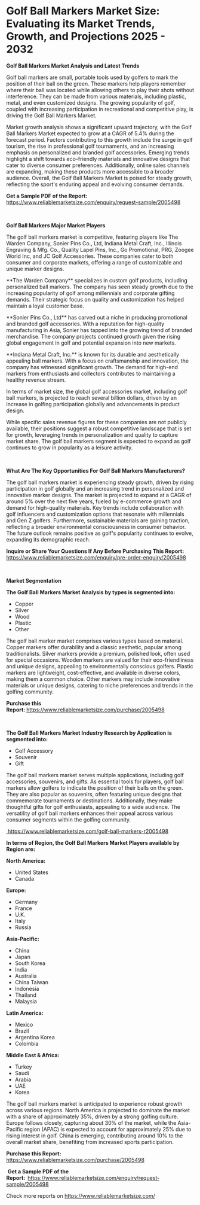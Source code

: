 <p><h1>Golf Ball Markers Market Size: Evaluating its Market Trends, Growth, and Projections 2025 - 2032</h1></p><p><strong>Golf Ball Markers Market Analysis and Latest Trends</strong></p>
<p><p>Golf ball markers are small, portable tools used by golfers to mark the position of their ball on the green. These markers help players remember where their ball was located while allowing others to play their shots without interference. They can be made from various materials, including plastic, metal, and even customized designs. The growing popularity of golf, coupled with increasing participation in recreational and competitive play, is driving the Golf Ball Markers Market.</p><p>Market growth analysis shows a significant upward trajectory, with the Golf Ball Markers Market expected to grow at a CAGR of 5.4% during the forecast period. Factors contributing to this growth include the surge in golf tourism, the rise in professional golf tournaments, and an increasing emphasis on personalized and branded golf accessories. Emerging trends highlight a shift towards eco-friendly materials and innovative designs that cater to diverse consumer preferences. Additionally, online sales channels are expanding, making these products more accessible to a broader audience. Overall, the Golf Ball Markers Market is poised for steady growth, reflecting the sport's enduring appeal and evolving consumer demands.</p></p>
<p><strong>Get a Sample PDF of the Report:&nbsp;</strong> <a href="https://www.reliablemarketsize.com/enquiry/request-sample/2005498?utm_campaign=2565&utm_medium=2&utm_source=Github&utm_content=ia&utm_term=05042025&utm_id=golf-ball-markers">https://www.reliablemarketsize.com/enquiry/request-sample/2005498</a></p>
<p>&nbsp;</p>
<p><strong>Golf Ball Markers Major Market Players</strong></p>
<p><p>The golf ball markers market is competitive, featuring players like The Warden Company, Sonier Pins Co., Ltd, Indiana Metal Craft, Inc., Illinois Engraving & Mfg. Co., Quality Lapel Pins, Inc., Go Promotional, PRG, Zoogee World Inc, and JC Golf Accessories. These companies cater to both consumer and corporate markets, offering a range of customizable and unique marker designs.</p><p>**The Warden Company** specializes in custom golf products, including personalized ball markers. The company has seen steady growth due to the increasing popularity of golf among millennials and corporate gifting demands. Their strategic focus on quality and customization has helped maintain a loyal customer base.</p><p>**Sonier Pins Co., Ltd** has carved out a niche in producing promotional and branded golf accessories. With a reputation for high-quality manufacturing in Asia, Sonier has tapped into the growing trend of branded merchandise. The company projects continued growth given the rising global engagement in golf and potential expansion into new markets.</p><p>**Indiana Metal Craft, Inc.** is known for its durable and aesthetically appealing ball markers. With a focus on craftsmanship and innovation, the company has witnessed significant growth. The demand for high-end markers from enthusiasts and collectors contributes to maintaining a healthy revenue stream.</p><p>In terms of market size, the global golf accessories market, including golf ball markers, is projected to reach several billion dollars, driven by an increase in golfing participation globally and advancements in product design. </p><p>While specific sales revenue figures for these companies are not publicly available, their positions suggest a robust competitive landscape that is set for growth, leveraging trends in personalization and quality to capture market share. The golf ball markers segment is expected to expand as golf continues to grow in popularity as a leisure activity.</p></p>
<p>&nbsp;</p>
<p><strong>What Are The Key Opportunities For Golf Ball Markers Manufacturers?</strong></p>
<p><p>The golf ball markers market is experiencing steady growth, driven by rising participation in golf globally and an increasing trend in personalized and innovative marker designs. The market is projected to expand at a CAGR of around 5% over the next five years, fueled by e-commerce growth and demand for high-quality materials. Key trends include collaboration with golf influencers and customization options that resonate with millennials and Gen Z golfers. Furthermore, sustainable materials are gaining traction, reflecting a broader environmental consciousness in consumer behavior. The future outlook remains positive as golf's popularity continues to evolve, expanding its demographic reach.</p></p>
<p><strong>Inquire or Share Your Questions If Any Before Purchasing This Report:</strong> <a href="https://www.reliablemarketsize.com/enquiry/pre-order-enquiry/2005498?utm_campaign=2565&utm_medium=2&utm_source=Github&utm_content=ia&utm_term=05042025&utm_id=golf-ball-markers">https://www.reliablemarketsize.com/enquiry/pre-order-enquiry/2005498</a></p>
<p>&nbsp;</p>
<p><strong>Market Segmentation</strong></p>
<p><strong>The Golf Ball Markers Market Analysis by types is segmented into:</strong></p>
<p><ul><li>Copper</li><li>Silver</li><li>Wood</li><li>Plastic</li><li>Other</li></ul></p>
<p><p>The golf ball marker market comprises various types based on material. Copper markers offer durability and a classic aesthetic, popular among traditionalists. Silver markers provide a premium, polished look, often used for special occasions. Wooden markers are valued for their eco-friendliness and unique designs, appealing to environmentally conscious golfers. Plastic markers are lightweight, cost-effective, and available in diverse colors, making them a common choice. Other markers may include innovative materials or unique designs, catering to niche preferences and trends in the golfing community.</p></p>
<p><strong>Purchase this Report:&nbsp;</strong><a href="https://www.reliablemarketsize.com/purchase/2005498?utm_campaign=2565&utm_medium=2&utm_source=Github&utm_content=ia&utm_term=05042025&utm_id=golf-ball-markers">https://www.reliablemarketsize.com/purchase/2005498</a></p>
<p>&nbsp;</p>
<p><strong>The Golf Ball Markers Market Industry Research by Application is segmented into:</strong></p>
<p><ul><li>Golf Accessory</li><li>Souvenir</li><li>Gift</li></ul></p>
<p><p>The golf ball markers market serves multiple applications, including golf accessories, souvenirs, and gifts. As essential tools for players, golf ball markers allow golfers to indicate the position of their balls on the green. They are also popular as souvenirs, often featuring unique designs that commemorate tournaments or destinations. Additionally, they make thoughtful gifts for golf enthusiasts, appealing to a wide audience. The versatility of golf ball markers enhances their appeal across various consumer segments within the golfing community.</p></p>
<p><a href="https://www.reliablemarketsize.com/golf-ball-markers-r2005498?utm_campaign=2565&utm_medium=2&utm_source=Github&utm_content=ia&utm_term=05042025&utm_id=golf-ball-markers">&nbsp;https://www.reliablemarketsize.com/golf-ball-markers-r2005498</a></p>
<p><strong>In terms of Region, the Golf Ball Markers Market Players available by Region are:</strong></p>
<p>
    <p> <strong> North America: </strong>
        <ul>
            <li>United States</li>
            <li>Canada</li>
        </ul>
        </p> 
    <p> <strong> Europe: </strong>
        <ul>
            <li>Germany</li>
            <li>France</li>
            <li>U.K.</li>
            <li>Italy</li>
            <li>Russia</li>
        </ul>
        </p> 
    <p> <strong> Asia-Pacific: </strong>
        <ul>
            <li>China</li>
            <li>Japan</li>
            <li>South Korea</li>
            <li>India</li>
            <li>Australia</li>
            <li>China Taiwan</li>
            <li>Indonesia</li>
            <li>Thailand</li>
            <li>Malaysia</li>
        </ul>
        </p> 
    <p> <strong> Latin America: </strong>
        <ul>
            <li>Mexico</li>
            <li>Brazil</li>
            <li>Argentina Korea</li>
            <li>Colombia</li>
        </ul>
        </p> 
    <p> <strong> Middle East & Africa: </strong>
        <ul>
            <li>Turkey</li>
            <li>Saudi</li>
            <li>Arabia</li>
            <li>UAE</li>
            <li>Korea</li>
        </ul>
    </p>
    </p>
<p><p>The golf ball markers market is anticipated to experience robust growth across various regions. North America is projected to dominate the market with a share of approximately 35%, driven by a strong golfing culture. Europe follows closely, capturing about 30% of the market, while the Asia-Pacific region (APAC) is expected to account for approximately 25% due to rising interest in golf. China is emerging, contributing around 10% to the overall market share, benefiting from increased sports participation.</p></p>
<p><strong>Purchase this Report: </strong><a href="https://www.reliablemarketsize.com/purchase/2005498?utm_campaign=2565&utm_medium=2&utm_source=Github&utm_content=ia&utm_term=05042025&utm_id=golf-ball-markers">https://www.reliablemarketsize.com/purchase/2005498</a></p>
<p>&nbsp;<strong>Get a Sample PDF of the Report:&nbsp;&nbsp;</strong><a href="https://www.reliablemarketsize.com/enquiry/request-sample/2005498?utm_campaign=2565&utm_medium=2&utm_source=Github&utm_content=ia&utm_term=05042025&utm_id=golf-ball-markers">https://www.reliablemarketsize.com/enquiry/request-sample/2005498</a></p>
<p><strong></strong></p>
<p>Check more reports on <a href="https://www.reliablemarketsize.com/?utm_campaign=2565&utm_medium=2&utm_source=Github&utm_content=ia&utm_term=05042025&utm_id=golf-ball-markers">https://www.reliablemarketsize.com/</a></p>